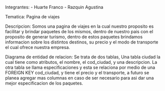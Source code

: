 Integrantes: - Huarte Franco
             - Razquin Agustina
             
Tematica: Pagina de viajes

Descripcion: Somos una pagina de viajes en la cual nuestro proposito es facilitar y brindar paquetes de los mismos, dentro de nuestro pais con el proposito de generar turismo, dentro de estos paquetes brindamos informacion sobre los distintos destinos, su precio y el modo de transporte el cual ofrece nuestra empresa.

Diagrama de entidad de relacion: Se trata de dos tablas, Una tabla ciudad la cual tiene como atributos, el nombre, el cod_ciudad, y una descripcion. La otra tabla se llama especificaciones y esta se relaciona por medio de una FOREIGN KEY cod_ciudad, y tiene el precio y el transporte, a futuro se planea agregar mas columnas en caso de ser necesario para asi dar una mejor especificacion de los paquetes.

